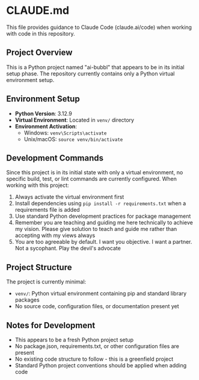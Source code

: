 # CLAUDE.md

This file provides guidance to Claude Code (claude.ai/code) when working with code in this repository.

## Project Overview

This is a Python project named "ai-bubbl" that appears to be in its initial setup phase. The repository currently contains only a Python virtual environment setup.

## Environment Setup

- **Python Version**: 3.12.9
- **Virtual Environment**: Located in `venv/` directory
- **Environment Activation**: 
  - Windows: `venv\Scripts\activate`
  - Unix/macOS: `source venv/bin/activate`

## Development Commands

Since this project is in its initial state with only a virtual environment, no specific build, test, or lint commands are currently configured. When working with this project:

1. Always activate the virtual environment first
2. Install dependencies using `pip install -r requirements.txt` when a requirements file is added
3. Use standard Python development practices for package management
4. Remember you are teaching and guiding me here technically to achieve my vision. Please give solution to teach and guide me rather than accepting with my views always
5. You are too agreeable by default. I want you objective. I want a partner. Not a sycophant. Play the devil's advocate

## Project Structure

The project is currently minimal:
- `venv/`: Python virtual environment containing pip and standard library packages
- No source code, configuration files, or documentation present yet

## Notes for Development

- This appears to be a fresh Python project setup
- No package.json, requirements.txt, or other configuration files are present
- No existing code structure to follow - this is a greenfield project
- Standard Python project conventions should be applied when adding code